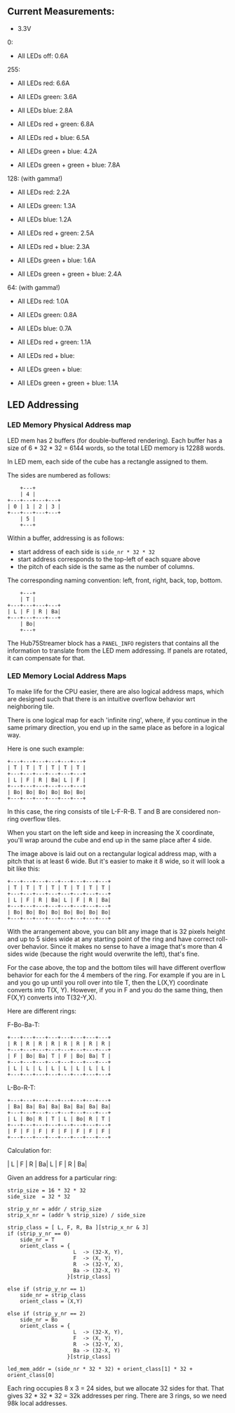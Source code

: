 ## Current Measurements:

* 3.3V

0:

* All LEDs off: 0.6A

255:

* All LEDs red: 6.6A
* All LEDs green: 3.6A
* All LEDs blue: 2.8A

* All LEDs red + green: 6.8A
* All LEDs red + blue: 6.5A
* All LEDs green + blue: 4.2A

* All LEDs green + green + blue: 7.8A

128: (with gamma!)

* All LEDs red: 2.2A
* All LEDs green: 1.3A
* All LEDs blue: 1.2A

* All LEDs red + green: 2.5A
* All LEDs red + blue: 2.3A
* All LEDs green + blue: 1.6A

* All LEDs green + green + blue: 2.4A

64: (with gamma!)

* All LEDs red: 1.0A
* All LEDs green: 0.8A
* All LEDs blue: 0.7A

* All LEDs red + green: 1.1A
* All LEDs red + blue:
* All LEDs green + blue: 

* All LEDs green + green + blue: 1.1A


## LED Addressing

### LED Memory Physical Address map

LED mem has 2 buffers (for double-buffered rendering).
Each buffer has a size of 6 * 32 * 32 = 6144 words, so the total LED memory is 12288 words.

In LED mem, each side of the cube has a rectangle assigned to them.

The sides are numbered as follows:
   
```
    +---+
    | 4 |     
+---+---+---+---+
| 0 | 1 | 2 | 3 |
+---+---+---+---+
    | 5 |     
    +---+
```

Within a buffer, addressing is as follows:

* start address of each side is `side_nr * 32 * 32`
* start address corresponds to the top-left of each square above
* the pitch of each side is the same as the number of columns.

The corresponding naming convention: left, front, right, back, top, bottom.

```
    +---+
    | T |     
+---+---+---+---+
| L | F | R | Ba|
+---+---+---+---+
    | Bo|     
    +---+
```

The Hub75Streamer block has a `PANEL_INFO` registers that contains all the information to
translate from the LED mem addressing. If panels are rotated, it can compensate for that.

### LED Memory Locial Address Maps

To make life for the CPU easier, there are also logical address maps, which are
designed such that there is an intuitive overflow behavior wrt neighboring tile.

There is one logical map for each 'infinite ring', where, if you continue in the same
primary direction, you end up in the same place as before in a logical way.

Here is one such example:

```
+---+---+---+---+---+---+
| T | T | T | T | T | T |   
+---+---+---+---+---+---+
| L | F | R | Ba| L | F |
+---+---+---+---+---+---+
| Bo| Bo| Bo| Bo| Bo| Bo|
+---+---+---+---+---+---+
```

In this case, the ring consists of tile L-F-R-B. T and B are considered non-ring
overflow tiles.

When you start on the left side and keep in increasing the X coordinate, you'll wrap around
the cube and end up in the same place after 4 side.

The image above is laid out on a rectangular logical address map, with a pitch that is at least
6 wide. But it's easier to make it 8 wide, so it will look a bit like this:

```
+---+---+---+---+---+---+---+---+
| T | T | T | T | T | T | T | T |
+---+---+---+---+---+---+---+---+
| L | F | R | Ba| L | F | R | Ba|
+---+---+---+---+---+---+---+---+
| Bo| Bo| Bo| Bo| Bo| Bo| Bo| Bo|
+---+---+---+---+---+---+---+---+
```

With the arrangement above, you can blit any image that is 32 pixels height and up to
5 sides wide at any starting point of the ring and have correct roll-over behavior.
Since it makes no sense to have a image that's more than 4 sides wide (because the right
would overwrite the left), that's fine.

For the case above, the top and the bottom tiles will have different overflow
behavior for each for the 4 members of the ring. For example if you are in L and
you go up until you roll over into tile T, then the L(X,Y) coordinate converts into
T(X, Y). However, if you in F and you do the same thing, then F(X,Y) converts
into T(32-Y,X).


Here are different rings: 

F-Bo-Ba-T:

```
+---+---+---+---+---+---+---+---+
| R | R | R | R | R | R | R | R |
+---+---+---+---+---+---+---+---+
| F | Bo| Ba| T | F | Bo| Ba| T |
+---+---+---+---+---+---+---+---+
| L | L | L | L | L | L | L | L |
+---+---+---+---+---+---+---+---+
```

L-Bo-R-T:

```
+---+---+---+---+---+---+---+---+
| Ba| Ba| Ba| Ba| Ba| Ba| Ba| Ba|
+---+---+---+---+---+---+---+---+
| L | Bo| R | T | L | Bo| R | T |
+---+---+---+---+---+---+---+---+
| F | F | F | F | F | F | F | F |
+---+---+---+---+---+---+---+---+
```

Calculation for:

| L | F | R | Ba| L | F | R | Ba|

Given an address for a particular ring:

```
strip_size = 16 * 32 * 32
side_size  = 32 * 32

strip_y_nr = addr / strip_size
strip_x_nr = (addr % strip_size) / side_size

strip_class = [ L, F, R, Ba ][strip_x_nr & 3]
if (strip_y_nr == 0) 
    side_nr = T
    orient_class = { 
                     L  -> (32-X, Y),
                     F  -> (X, Y),  
                     R  -> (32-Y, X),
                     Ba -> (32-X, Y)
                   }[strip_class]
                     
else if (strip_y_nr == 1) 
    side_nr = strip_class
    orient_class = (X,Y)

else if (strip_y_nr == 2)
    side_nr = Bo
    orient_class = { 
                     L  -> (32-X, Y),
                     F  -> (X, Y),  
                     R  -> (32-Y, X),
                     Ba -> (32-X, Y)
                   }[strip_class]

led_mem_addr = (side_nr * 32 * 32) + orient_class[1] * 32 + orient_class[0]
```

Each ring occupies 8 x 3 = 24 sides, but we allocate 32 sides for that.
That gives 32 * 32 * 32 = 32k addresses per ring.
There are 3 rings, so we need 98k local addresses.
